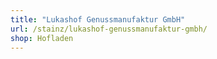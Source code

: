 ```yaml
---
title: "Lukashof Genussmanufaktur GmbH"
url: /stainz/lukashof-genussmanufaktur-gmbh/
shop: Hofladen
---
```

